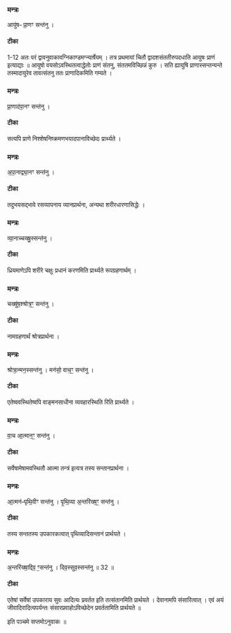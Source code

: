 



### मन्त्रः
आयु॑षᳶ प्रा॒णꣳ सन्त॑नु ।

####  टीका
1-12 अतः परं द्वावनुवाकावग्निकाण्डमग्न्यार्षेयम् । तत्र प्रथमायां चितौ द्वादशसंततीरुपदधाति आयुषः प्राणं इत्याद्याः ॥ आयुषो वयसोऽवस्थितत्वाद्धेतोः प्राणं संतनु, संततमविच्छिन्नं कुरु । सति ह्यायुषि प्राणास्सन्तन्यन्ते तस्मादायुरेव तावत्संतनु ततः प्राणादिकमिति गम्यते ।
### मन्त्रः
प्रा॒णाद॑पा॒नꣳ सन्त॑नु ।

####  टीका
सत्यपि प्राणे निश्शेषनिष्क्रमणभयादपानाविच्छेदः प्रार्थ्यते ।
### मन्त्रः
अ॒पा॒नाद्व्या॒नꣳ सन्त॑नु ।

####  टीका
तदुभयसद्भावे रसव्यापनाय व्यानप्रार्थना, अन्यथा शरीरधारणासिद्धेः ।
### मन्त्रः
व्या॒नाच्चख्षु॒स्सन्त॑नु ।
####  टीका
ध्रियमाणेऽपि शरीरे चक्षुः प्रधानं करणमिति प्रार्थ्यते रूपग्रहणार्थम् ।
### मन्त्रः
चख्षु॑ष॒श्श्रोत्र॒ꣳ॒ सन्त॑नु ।

####  टीका
नामग्रहणार्थं श्रोत्रप्रार्थना ।
### मन्त्रः
श्रोत्रा॒न्मन॒स्सन्त॑नु ।
मन॑सो॒ वाच॒ꣳ॒ सन्त॑नु ।

####  टीका

एतेष्ववस्थितेष्वपि वाङ्मनसाधीना व्यवहारस्थिति रिति प्रार्थ्यते ।
### मन्त्रः
वा॒च आ॒त्मान॒ꣳ॒ सन्त॑नु ।

####  टीका
सर्वेषामेषामवस्थितौ आत्मा तन्त्रं इत्यत्र तस्य सन्तानप्रार्थना ।
### मन्त्रः

आ॒त्मन॑ᳶपृथि॒वीꣳ सन्त॑नु ।
पृ॒थि॒व्या अ॒न्तरि॑ख्ष॒ꣳ॒ सन्त॑नु ।

####  टीका
तस्य सन्ततस्य उपकारकत्वात् पृथिव्यादिसन्तानं प्रार्थयते ।

### मन्त्रः
अ॒न्तरि॑ख्षा॒द्दिव॒ ꣳ॒सन्त॑नु ।
 दिव॒स्सुव॒स्सन्त॑नु ॥ 32 ॥  
####  टीका
एतेषां सर्वेषां उपकाराय सुवः आदित्यः प्रवर्तत इति
तत्संतानमिति प्रार्थयते । देवानामपि संसारित्वात् । एवं अयं जीवादिरादित्यपर्यन्तः संसारप्रवाहोऽविच्छेदेन प्रवर्ततामिति प्रार्थयते ॥

इति पञ्चमे सप्तमोऽनुवाकः ॥  
